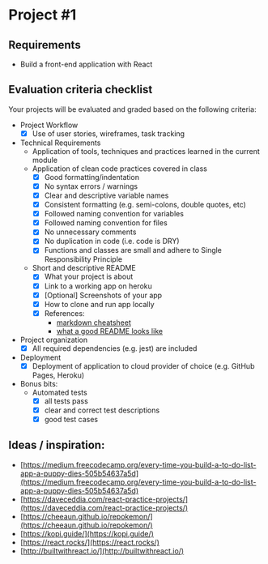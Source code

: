 # Project \#1

## Requirements

* Build a front-end application with React

## Evaluation criteria checklist

Your projects will be evaluated and graded based on the following criteria:

* Project Workflow
  * [x] Use of user stories, wireframes, task tracking
* Technical Requirements
  * Application of tools, techniques and practices learned in the current module
  * Application of clean code practices covered in class
    * [x] Good formatting/indentation
    * [x] No syntax errors / warnings
    * [x] Clear and descriptive variable names
    * [x] Consistent formatting \(e.g. semi-colons, double quotes, etc\)
    * [x] Followed naming convention for variables
    * [x] Followed naming convention for files
    * [x] No unnecessary comments
    * [x] No duplication in code \(i.e. code is DRY\)
    * [x] Functions and classes are small and adhere to Single Responsibility Principle
  * Short and descriptive README
    * [x] What your project is about
    * [x] Link to a working app on heroku
    * [x] \[Optional\] Screenshots of your app
    * [x] How to clone and run app locally
    * [x] References:
      * [markdown cheatsheet](https://github.com/adam-p/markdown-here/wiki/Markdown-Cheatsheet)
      * [what a good README looks like](https://gist.github.com/PurpleBooth/109311bb0361f32d87a2)
* Project organization
  * [x] All required dependencies \(e.g. jest\) are included
* Deployment
  * [x] Deployment of application to cloud provider of choice \(e.g. GitHub Pages, Heroku\)
* Bonus bits:
  * Automated tests
    * [x] all tests pass
    * [x] clear and correct test descriptions
    * [x] good test cases

## Ideas / inspiration:

* [https://medium.freecodecamp.org/every-time-you-build-a-to-do-list-app-a-puppy-dies-505b54637a5d](https://medium.freecodecamp.org/every-time-you-build-a-to-do-list-app-a-puppy-dies-505b54637a5d)
* [https://daveceddia.com/react-practice-projects/](https://daveceddia.com/react-practice-projects/)
* [https://cheeaun.github.io/repokemon/](https://cheeaun.github.io/repokemon/)
* [https://kopi.guide/](https://kopi.guide/)
* [https://react.rocks/](https://react.rocks/)
* [http://builtwithreact.io/](http://builtwithreact.io/)


